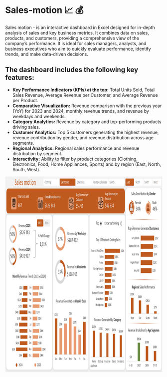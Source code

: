 # Sales-motion :chart_with_upwards_trend: :moneybag:
Sales motion - is an interactive dashboard in Excel designed for in-depth analysis of sales and key business metrics. It combines data on sales, products, and customers, providing a comprehensive view of the company’s performance. 
It is ideal for sales managers, analysts, and business executives who aim to quickly evaluate performance, identify trends, and make data-driven decisions.
## The dashboard includes the following key features:
* **Key Performance Indicators (KPIs) at the top:** Total Units Sold, Total Sales Revenue, Average Revenue per Customer, and Average Revenue per Product.
* **Comparative Visualization:** Revenue comparison with the previous year (YoY) for 2023 and 2024, monthly revenue trends, and revenue by weekdays and weekends.
* **Category Analytics:** Revenue by category and top-performing products driving sales.
* **Customer Analytics:** Top 5 customers generating the highest revenue, revenue contribution by gender, and revenue distribution across age segments.
* **Regional Analytics:** Regional sales performance and revenue distribution by segment.
* **Interactivity:** Ability to filter by product categories (Clothing, Electronics, Food, Home Appliances, Sports) and by region (East, North, South, West).
<img src="Dashboard screenshot.png" alt="Dashboard screenshot" width="1000" height="625"/>

